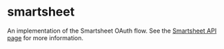 # smartsheet

An implementation of the Smartsheet OAuth flow. See the [Smartsheet API page](https://smartsheet.com/developers) for more information.
